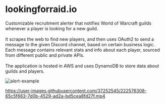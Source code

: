# lookingforraid.io

Customizable recruitment alerter that notifies World of Warcraft guilds whenever a player is looking for a new guild.
<br />
<br />
It scrapes the web to find new players, and then uses OAuth2 to send a message to the given Discord channel, based on certain business logic. Each message contains relevant stats and info about each player, sourced from different public and private APIs.
<br />
<br />
The application is hosted in AWS and uses DynamoDB to store data about guilds and players.

![alert-example](https://user-images.githubusercontent.com/37252545/222576292-f165c321-20ef-49c1-a7b8-72169e1ea42d.png)

https://user-images.githubusercontent.com/37252545/222576308-65c5f663-7d0b-4529-ad2a-bd5cea8fd27f.mp4
